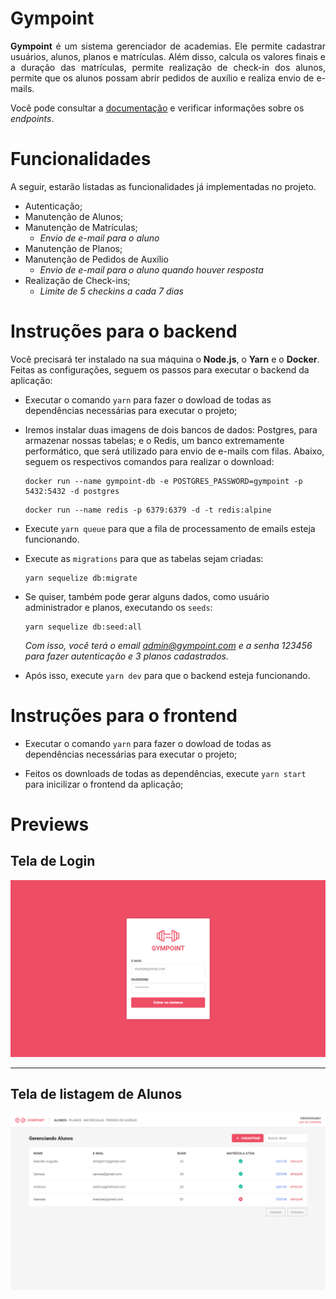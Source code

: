 # Gympoint

<p align="justify">
<strong>Gympoint</strong> é um sistema gerenciador de academias. Ele permite cadastrar usuários, alunos, planos e matrículas. Além disso, calcula os valores finais e a duração das matrículas, permite realização de check-in dos alunos, permite que os alunos possam abrir pedidos de auxílio e realiza envio de e-mails.
</p>
<p>
  Você pode consultar a <a href="./DOCS.md" rel="noopener noreferrer">documentação</a> e verificar informações sobre os <i>endpoints</i>.
</p>

# Funcionalidades

A seguir, estarão listadas as funcionalidades já implementadas no projeto.

- Autenticação;
- Manutenção de Alunos;
- Manutenção de Matrículas;
  - *Envio de e-mail para o aluno*
- Manutenção de Planos;
- Manutenção de Pedidos de Auxílio
  - *Envio de e-mail para o aluno quando houver resposta*
- Realização de Check-ins;
  - *Limite de 5 checkins a cada 7 dias*

# Instruções para o backend

Você precisará ter instalado na sua máquina o **Node.js**, o **Yarn** e o **Docker**. Feitas as configurações, seguem os passos para executar o backend da aplicação:

 - Executar o comando `yarn` para fazer o dowload de todas as dependências necessárias para executar o projeto;

 - Iremos instalar duas imagens de dois bancos de dados: Postgres, para armazenar nossas tabelas; e o Redis, um banco extremamente performático, que será utilizado para envio de e-mails com filas. Abaixo, seguem os respectivos comandos para realizar o download:
    ```
    docker run --name gympoint-db -e POSTGRES_PASSWORD=gympoint -p 5432:5432 -d postgres
    ```
    ```
    docker run --name redis -p 6379:6379 -d -t redis:alpine
    ```
 - Execute `yarn queue` para que a fila de processamento de emails esteja funcionando.

 - Execute as `migrations` para que as tabelas sejam criadas:
   ```
   yarn sequelize db:migrate
   ```

 - Se quiser, também pode gerar alguns dados, como usuário administrador e planos, executando os `seeds`:
   ```
   yarn sequelize db:seed:all
   ```
   *Com isso, você terá o email admin@gympoint.com e a senha 123456 para fazer autenticação e 3 planos cadastrados.*

 - Após isso, execute `yarn dev` para que o backend esteja funcionando.

# Instruções para o frontend

 - Executar o comando `yarn` para fazer o dowload de todas as dependências necessárias para executar o projeto;

 - Feitos os downloads de todas as dependências, execute `yarn start` para inicilizar o frontend da aplicação;

# Previews
## Tela de Login
<img src="./previews/sign_in.png" alt="Tela de login" />

---
## Tela de listagem de Alunos
<img src="./previews/list_students.png" alt="Tela de listagem de alunos" />
